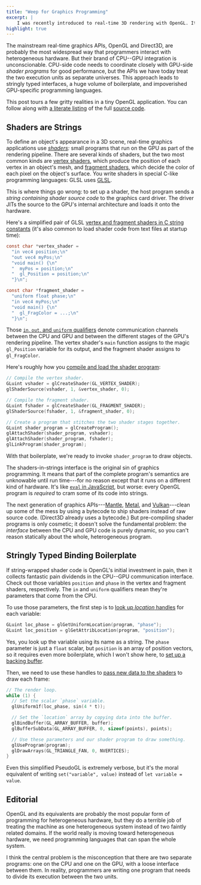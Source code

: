 ```yaml
---
title: "Weep for Graphics Programming"
excerpt: |
    I was recently introduced to real-time 3D rendering with OpenGL. It was awful. This post describes what went wrong for a language-inclined, graphics-ignorant audience.
highlight: true
---
```

The mainstream real-time graphics APIs, OpenGL and Direct3D, are probably the most widespread way that programmers interact with heterogeneous hardware.
But their brand of CPU--GPU integration is unconscionable.
CPU-side code needs to coordinate closely with GPU-side *shader programs* for good performance, but the APIs we have today treat the two execution units as separate universes.
This approach leads to stringly typed interfaces, a huge volume of boilerplate, and impoverished GPU-specific programming languages.

This post tours a few gritty realities in a tiny OpenGL application.
You can follow along with [a literate listing][tinygl-rendered] of the full [source code][tinygl].

[tinygl-rendered]: http://sampsyo.github.io/tinygl/
[tinygl]: https://github.com/sampsyo/tinygl/blob/master/tinygl.c


## Shaders are Strings

To define an object's appearance in a 3D scene, real-time graphics applications use *[shaders][shader]:* small programs that run on the GPU as part of the rendering pipeline.
There are several kinds of shaders, but the two most common kinds are [vertex shaders][vtx], which produce the position of each vertex in an object's mesh, and [fragment shaders][frag], which decide the color of each pixel on the object's surface.
You write shaders in special C-like programming languages: GLSL uses [GLSL][].

This is where things go wrong: to set up a shader, the host program sends a *string containing shader source code* to the graphics card driver.
The driver JITs the source to the GPU's internal architecture and loads it onto the hardware.

Here's a simplified pair of GLSL [vertex and fragment shaders in C string constants][tgl-shaders]
(it's also common to load shader code from text files at startup time):

```c
const char *vertex_shader =
  "in vec4 position;\n"
  "out vec4 myPos;\n"
  "void main() {\n"
  "  myPos = position;\n"
  "  gl_Position = position;\n"
  "}\n";

const char *fragment_shader =
  "uniform float phase;\n"
  "in vec4 myPos;\n"
  "void main() {\n"
  "  gl_FragColor = ...;\n"
  "}\n";
```

Those [`in`, `out`, and `uniform` qualifiers][qualifiers] denote communication channels between the CPU and GPU and between the different stages of the GPU's rendering pipeline.
The vertex shader's `main` function assigns to the magic `gl_Position` variable for its output, and the fragment shader assigns to `gl_FragColor`.

Here's roughly how you [compile and load the shader program][tgl-compile]:

```c
// Compile the vertex shader.
GLuint vshader = glCreateShader(GL_VERTEX_SHADER);
glShaderSource(vshader, 1, &vertex_shader, 0);

// Compile the fragment shader.
GLuint fshader = glCreateShader(GL_FRAGMENT_SHADER);
glShaderSource(fshader, 1, &fragment_shader, 0);

// Create a program that stitches the two shader stages together.
GLuint shader_program = glCreateProgram();
glAttachShader(shader_program, vshader);
glAttachShader(shader_program, fshader);
glLinkProgram(shader_program);
```

With that boilerplate, we're ready to invoke `shader_program` to draw objects.

The shaders-in-strings interface is the original sin of graphics programming.
It means that part of the complete program's semantics are unknowable until run time---for no reason except that it runs on a different kind of hardware.
It's like [`eval` in JavaScript][eval], but worse: every OpenGL program is *required* to cram some of its code into strings.

The next generation of graphics APIs---[Mantle][], [Metal][], and [Vulkan][]---clean up some of the mess by using a bytecode to ship shaders instead of raw source code.
(Direct3D already uses a bytecode.)
But pre-compiling shader programs is only cosmetic; it doesn't solve the fundamental problem:
the *interface* between the CPU and GPU code is purely dynamic, so you can't reason statically about the whole, heterogeneous program.

[glsl]: https://www.opengl.org/documentation/glsl/
[shader]: https://en.wikipedia.org/wiki/Shader
[hlsl]: https://msdn.microsoft.com/en-us/library/windows/desktop/bb509561(v=vs.85).aspx
[eval]: https://developer.mozilla.org/en-US/docs/Web/JavaScript/Reference/Global_Objects/eval
[vtx]: https://www.opengl.org/wiki/Vertex_Shader
[frag]: https://www.opengl.org/wiki/Fragment_Shader
[qualifiers]: https://www.opengl.org/wiki/Type_Qualifier_(GLSL)
[vulkan]: https://www.khronos.org/vulkan/
[mantle]: http://www.amd.com/en-us/innovations/software-technologies/technologies-gaming/mantle
[metal]: https://developer.apple.com/metal/

[tgl-shaders]: http://sampsyo.github.io/tinygl/#section-7
[tgl-compile]: http://sampsyo.github.io/tinygl/#section-18


## Stringly Typed Binding Boilerplate

If string-wrapped shader code is OpenGL's initial investment in pain,
then it collects fantastic pain dividends in the CPU--GPU communication interface.
Check out those variables `position` and `phase` in the vertex and fragment shaders, respectively.
The `in` and `uniform` qualifiers mean they're parameters that come from the CPU.

To use those parameters, the first step is to [look up *location* handles][tgl-locs] for each variable:

```c
GLuint loc_phase = glGetUniformLocation(program, "phase");
GLuint loc_position = glGetAttribLocation(program, "position");
```

Yes, you look up the variable using its name as a string.
The `phase` parameter is just a `float` scalar, but `position` is an array of position vectors, so it requires even more boilerplate, which I won't show here, to [set up a backing buffer][tgl-buffer].

Then, we need to use these handles to [pass new data to the shaders][tgl-pass] to draw each frame:

```c
// The render loop.
while (1) {
  // Set the scalar `phase` variable.
  glUniform1f(loc_phase, sin(4 * t));

  // Set the `location` array by copying data into the buffer.
  glBindBuffer(GL_ARRAY_BUFFER, buffer);
  glBufferSubData(GL_ARRAY_BUFFER, 0, sizeof(points), points);

  // Use these parameters and our shader program to draw something.
  glUseProgram(program);
  glDrawArrays(GL_TRIANGLE_FAN, 0, NVERTICES);
}
```

Even this simplified PseudoGL is extremely verbose, but it's the moral equivalent of writing `set("variable", value)` instead of `let variable = value`.

[tgl-locs]: http://sampsyo.github.io/tinygl/#section-28
[tgl-buffer]: http://sampsyo.github.io/tinygl/#section-34
[tgl-pass]: http://sampsyo.github.io/tinygl/#section-42


## Editorial

OpenGL and its equivalents are probably the most popular form of programming for heterogeneous hardware, but they do a terrible job of treating the machine as one heterogeneous system instead of two faintly related domains.
If the world really is moving toward heterogeneous hardware, we need programming languages that can span the whole system.

I think the central problem is the misconception that there are two separate programs: one on the CPU and one on the GPU, with a loose interface between them.
In reality, programmers are writing one program that needs to divide its execution between the two units.
